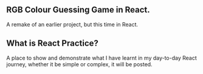 ## RGB Colour Guessing Game in React.

A remake of an earlier project, but this time in React.

## What is React Practice?

A place to show and demonstrate what I have learnt in my day-to-day React journey, whether it be simple or complex, it will be posted.
